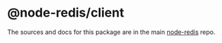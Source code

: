 # @node-redis/client
The sources and docs for this package are in the main [node-redis](https://github.com/redis/node-redis) repo.
